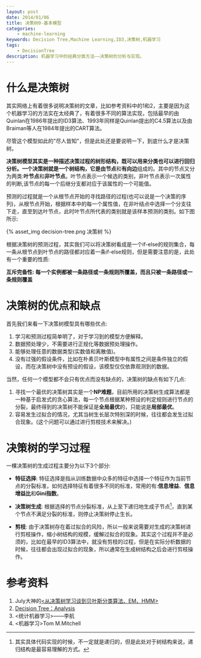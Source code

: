 ```yaml
---
layout: post
date: 2014/01/06
title: 决策树0-基本模型
categories: 
    - machine-learning
keywords: Decision Tree,Machine Learning,ID3,决策树,机器学习
tags: 
    - DecisionTree
description: 机器学习中的经典分类方法——决策树的分析与实现。
---
```


# 什么是决策树

其实网络上有着很多说明决策树的文章，比如参考资料中的1和2，主要是因为这个机器学习的方法实在太经典了，有着很多不同的算法实现，包括最早的由Quinlan在1986年提出的ID3算法、1993年同样是Quinlan提出的C4.5算法以及由Braiman等人在1984年提出的CART算法。

尽管这个模型如此的"尽人皆知"，但是此处还是要说明一下，到底什么才是决策树。

**决策树模型其实是一种描述决策过程的树形结构，既可以用来分类也可以进行回归分析。**一个决策树就是一个树结构，它是由**节点**和**有向边**组成的。其中的节点又分为两类:**叶节点**和**非叶节点**。叶节点表示一个候选的类别，非叶节点表示一次属性的判断,该节点的每一个后继分支都对应于该属性的一个可能值。

预测的过程就是一个从根节点开始的寻找路径的过程(也可以说是一个决策的序列)，从根节点开始，根据样本中的每一个属性值，在非叶结点中选择一个分支往下走，直至到达叶节点，此时叶节点所代表的类别就是该样本预测的类别。如下图所示:

{% asset_img decision-tree.png 决策树 %}

根据决策树的预测过程，其实我们可以将决策树看成是一个if-else的规则集合，每一条从根节点到叶节点的路径都对应着一条if-else规则，但是需要注意的是，此处有一个重要的性质:

**互斥完备性: 每一个实例都被一条路径或一条规则所覆盖，而且只被一条路径或一条规则覆盖**

# 决策树的优点和缺点

首先我们来看一下决策树模型具有哪些优点:

1. 学习和预测过程简单明了，对于学习到的模型方便解释。
2. 数据预处理少，不需要进行正规化等数据预处理操作。
3. 能够处理任意的数据类型(实数值和离散值)。
4. 没有过强的假设条件，比如在朴素贝叶斯模型中有属性之间是条件独立的假设，而在决策树中没有预设的假设，该模型仅仅依靠观测到的数据。

当然，任何一个模型都不会只有优点而没有缺点的，决策树的缺点有如下几点:

1. 寻找一个最优的决策树其实是一个**NP难题**，目前所用的决策树生成算法都是一种基于启发式的贪心算法，每一个节点根据某种预设的判定规则进行节点的分裂，最终得到的决策树不能保证是**全局最优**的，只能说是**局部最优**。
2. 容易发生过拟合的情况，尤其当树生长层次特别深的时候，往往都会发生过拟合现象。(这个问题可以通过进行剪枝技术来解决。)


# 决策树的学习过程

一棵决策树的生成过程主要分为以下3个部分:

- **特征选择**: 特征选择是指从训练数据中众多的特征中选择一个特征作为当前节点的分裂标准，如何选择特征有着很多不同的标准，常用的有:**信息增益**、**信息增益比**和**Gini指数**。

- **决策树生成**: 根据选择的节点分裂标准，从上至下递归地生成子节点[^1]，直到某个节点不满足分裂的标准，则停止决策树停止生长。

- **剪枝**: 由于决策树存在着过拟合的风险，所以一般来说需要对生成的决策树进行剪枝操作，缩小树结构的规模，缓解过拟合的现象。其实这个过程并不是必须的，比如在最早的ID3算法中，就没有剪枝的过程，但是在实际分析数据的时候，往往都会出现过拟合的现象，所以通常在生成树结构之后会进行剪枝操作。

# 参考资料

1. July大神的[<从决策树学习谈到贝叶斯分类算法、EM、HMM>](http://blog.csdn.net/v_july_v/article/details/7577684#t3)
2. [Decision Tree：Analysis](http://isilic.iteye.com/blog/1841339)
3. <统计机器学习>——李航
4. <机器学习>Tom M.Mitchell

[^1]: 其实具体代码实现的时候，不一定就是递归的，但是此处对于树结构来说，递归结构是最容易理解的方式。


